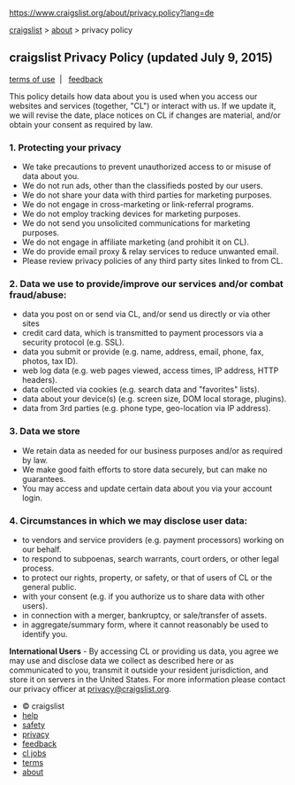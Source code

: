 https://www.craigslist.org/about/privacy.policy?lang=de

[craigslist](/) &gt; [about](/about/) &gt; privacy policy

craigslist Privacy Policy (updated July 9, 2015)
------------------------------------------------

[terms of use](terms.of.use)  |   [feedback](https://forums.craigslist.org/?forumID=8)

This policy details how data about you is used when you access our websites and services (together, "CL") or interact with us. If we update it, we will revise the date, place notices on CL if changes are material, and/or obtain your consent as required by law.

### 1. Protecting your privacy

-   We take precautions to prevent unauthorized access to or misuse of data about you.
-   We do not run ads, other than the classifieds posted by our users.
-   We do not share your data with third parties for marketing purposes.
-   We do not engage in cross-marketing or link-referral programs.
-   We do not employ tracking devices for marketing purposes.
-   We do not send you unsolicited communications for marketing purposes.
-   We do not engage in affiliate marketing (and prohibit it on CL).
-   We do provide email proxy & relay services to reduce unwanted email.
-   Please review privacy policies of any third party sites linked to from CL.

### 2. Data we use to provide/improve our services and/or combat fraud/abuse:

-   data you post on or send via CL, and/or send us directly or via other sites
-   credit card data, which is transmitted to payment processors via a security protocol (e.g. SSL).
-   data you submit or provide (e.g. name, address, email, phone, fax, photos, tax ID).
-   web log data (e.g. web pages viewed, access times, IP address, HTTP headers).
-   data collected via cookies (e.g. search data and "favorites" lists).
-   data about your device(s) (e.g. screen size, DOM local storage, plugins).
-   data from 3rd parties (e.g. phone type, geo-location via IP address).

### 3. Data we store

-   We retain data as needed for our business purposes and/or as required by law.
-   We make good faith efforts to store data securely, but can make no guarantees.
-   You may access and update certain data about you via your account login.

### 4. Circumstances in which we may disclose user data:

-   to vendors and service providers (e.g. payment processors) working on our behalf.
-   to respond to subpoenas, search warrants, court orders, or other legal process.
-   to protect our rights, property, or safety, or that of users of CL or the general public.
-   with your consent (e.g. if you authorize us to share data with other users).
-   in connection with a merger, bankruptcy, or sale/transfer of assets.
-   in aggregate/summary form, where it cannot reasonably be used to identify you.

**International Users** - By accessing CL or providing us data, you agree we may use and disclose data we collect as described here or as communicated to you, transmit it outside your resident jurisdiction, and store it on servers in the United States. For more information please contact our privacy officer at privacy@craigslist.org.

-   © craigslist
-   [help](//www.craigslist.org/about/help/)
-   [safety](//www.craigslist.org/about/scams)
-   [privacy](//www.craigslist.org/about/privacy.policy)
-   [feedback](https://forums.craigslist.org/?forumID=8)
-   [cl jobs](//www.craigslist.org/about/craigslist_is_hiring)
-   [terms](//www.craigslist.org/about/terms.of.use)
-   [about](//www.craigslist.org/about/)


